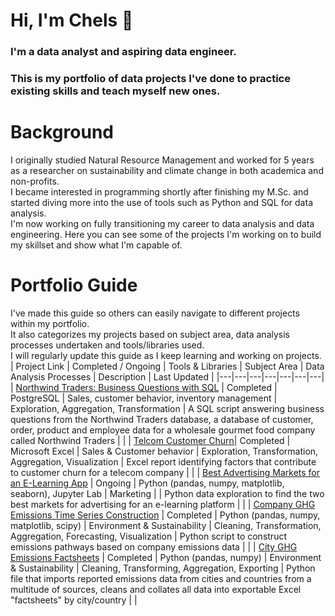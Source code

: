 # Hi, I'm Chels 👋
### I'm a data analyst and aspiring data engineer. 

### This is my portfolio of data projects I've done to practice existing skills and teach myself new ones.

# Background
I originally studied Natural Resource Management and worked for 5 years as a researcher on sustainability and climate change in both academica and non-profits. <br>
I became interested in programming shortly after finishing my M.Sc. and started diving more into the use of tools such as Python and SQL for data analysis. <br>
I'm now working on fully transitioning my career to data analysis and data engineering. Here you can see some of the projects I'm working on to build my skillset and show what I'm capable of.

# Portfolio Guide
I've made this guide so others can easily navigate to different projects within my portfolio. <br>
It also categorizes my projects based on subject area, data analysis processes undertaken and tools/libraries used. <br>
I will regularly update this guide as I keep learning and working on projects.
<br>
| Project Link | Completed / Ongoing | Tools & Libraries | Subject Area | Data Analysis Processes | Description | Last Updated |
|---|---|---|---|---|---|---|
| [Northwind Traders: Business Questions with SQL](https://github.com/cbjonesea/NorthwindTraders_SQL) | Completed | PostgreSQL | Sales, customer behavior, inventory management | Exploration, Aggregation, Transformation | A SQL script answering business questions from the Northwind Traders database, a database of customer, order, product and employee data for a wholesale gourmet food company called Northwind Traders | |
| [Telcom Customer Churn]( https://github.com/cbjonesea/excel-kaggle-customerchurn)| Completed | Microsoft Excel | Sales & Customer behavior | Exploration, Transformation, Aggregation, Visualization | Excel report identifying factors that contribute to customer churn for a telecom company  | |
| [Best Advertising Markets for an E-Learning App](https://github.com/cbjonesea/python-advertising-marketselection) | Ongoing | Python (pandas, numpy, matplotlib, seaborn), Jupyter Lab |  Marketing |  | Python data exploration to find the two best markets for advertising for an e-learning platform | |
| [Company GHG Emissions Time Series Construction](https://github.com/cbjonesea/emissions-pathways) | Completed | Python (pandas, numpy, matplotlib, scipy) | Environment & Sustainability | Cleaning, Transformation, Aggregation, Forecasting, Visualization | Python script to construct emissions pathways based on company emissions data  | |
| [City GHG Emissions Factsheets](https://github.com/cbjonesea/cityemissions-clean-transform-combine/tree/main) | Completed | Python (pandas, numpy) | Environment & Sustainability | Cleaning, Transforming, Aggregation, Exporting | Python file that imports reported emissions data from cities and countries from a multitude of sources, cleans and collates all data into exportable Excel "factsheets" by city/country | |

